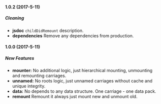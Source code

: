 #### 1.0.2 (2017-5-11)

##### Cleaning

* **jsdoc** `childDidRemount` description.
* **dependencies** Remove any dependencies from production.

#### 1.0.0 (2017-5-11)

##### New Features

* **mounter:** No additional logic, just hierarchical mounting, unmounting and remounting carriages.
* **unnamed:** No roots logic, just unnamed carriages without cache and unique integrity.
* **data:** No depends to any data structure. One carriage - one data pack.
* **remount** Remount it always just mount new and unmount old.
